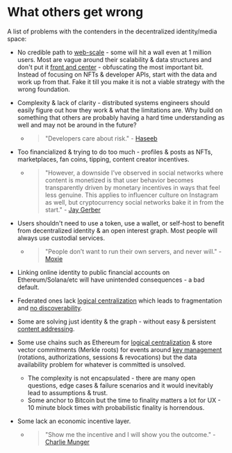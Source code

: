 # What others get wrong

A list of problems with the contenders in the decentralized identity/media space:

- No credible path to [web-scale](../introduction/web_scale.md) - some will hit a wall even at 1 million users. Most are vague around their scalability & data structures and don't put it [front and center](../implementation/scaling.md) - obfuscating the most important bit. Instead of focusing on NFTs & developer APIs, start with the data and work up from that. Fake it till you make it is not a viable strategy with the wrong foundation.

- Complexity & lack of clarity - distributed systems engineers should easily figure out how they work & what the limitations are. Why build on something that others are probably having a hard time understanding as well and may not be around in the future?
    - > "Developers care about risk." - [Haseeb](https://haseebq.com/why-decentralization-isnt-as-important-as-you-think/)

- Too financialized & trying to do too much - profiles & posts as NFTs, marketplaces, fan coins, tipping, content creator incentives.

    - > "However, a downside I’ve observed in social networks where content is monetized is that user behavior becomes transparently driven by monetary incentives in ways that feel less genuine. This applies to influencer culture on Instagram as well, but cryptocurrency social networks bake it in from the start." - [Jay Gerber](https://medium.com/decentralized-web/blockchain-social-networks-c941fb337970)

- Users shouldn't need to use a token, use a wallet, or self-host to benefit from decentralized identity & an open interest graph. Most people will always use custodial services.

    - > "People don’t want to run their own servers, and never will." - [Moxie](https://moxie.org/2022/01/07/web3-first-impressions.html)

- Linking online identity to public financial accounts on Ethereum/Solana/etc will have unintended consequences - a bad default.

- Federated ones lack [logical centralization](https://medium.com/@VitalikButerin/the-meaning-of-decentralization-a0c92b76a274) which leads to fragmentation and [no discoverability](https://github.com/mastodon/mastodon/issues/9529).

- Some are solving just identity & the graph - without easy & persistent [content addressing](../introduction/addressing.md).

- Some use chains such as Ethereum for [logical centralization](https://medium.com/@VitalikButerin/the-meaning-of-decentralization-a0c92b76a274) & store vector commitments (Merkle roots) for events around [key management](https://blog.ceramic.network/key-revocation-in-self-certifying-protocols/) (rotations, authorizations, sessions & revocations) but the data availability problem for whatever is committed is unsolved.
    - The complexity is not encapsulated - there are many open questions, edge cases & failure scenarios and it would inevitably lead to assumptions & trust.
    <!-- - Many focus just on the latest keypairs and don't sequence the signed actions throughout time  - much harder to prove that content generated with an older keypair was indeed legitimate at the time of creation and generated back in time instead of fraudulently constructed later on if the keypair is compromised. -->
    - Some anchor to Bitcoin but the time to finality matters a lot for UX - 10 minute block times with probabilistic finality is horrendous.

- Some lack an economic incentive layer.

    - > "Show me the incentive and I will show you the outcome." - [Charlie Munger](https://quotefancy.com/quote/1561882/Charlie-Munger-Show-me-the-incentive-and-I-will-show-you-the-outcome)
